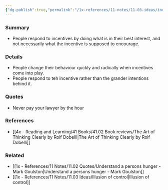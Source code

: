 ```yaml
---
{"dg-publish":true,"permalink":"/1x-references/11-notes/11-03-ideas/incentive-super-response-tendency/","title":"Incentive super response tendency","created":"2022-12-15T08:01:30.000+03:00","updated":"2024-02-14T20:18:29.394+03:00"}
---
```



### Summary
- People respond to incentives by doing what is in their best interest, and not necessarily what the incentive is supposed to encourage.

### Details
- People change their behaviour quckly and radically when incentives come into play.
- People respond to teh incentive rather than the grander intentions behind it.

### Quotes
- Never pay your lawyer by the hour

### References
- [[4x - Reading and Learning/41 Books/41.02 Book reviews/The Art of Thinking Clearly by Rolf Dobelli\|The Art of Thinking Clearly by Rolf Dobelli]]

### Related
- [[1x - References/11 Notes/11.02 Quotes/Understand a persons hunger - Mark Goulston\|Understand a persons hunger - Mark Goulston]]
- [[1x - References/11 Notes/11.03 Ideas/Illusion of control\|Illusion of control]]